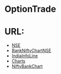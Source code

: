 # OptionTrade

<!--ts-->
URL:
========
  + [NSE](https://www.nseindia.com/)
  + [BankNiftyChartNSE](https://www.nseindia.com/get-quotes/derivatives?symbol=BANKNIFTY)
  + [IndiaInfoLine](https://www.indiainfoline.com/search/quotes/option+trading)
  + [Charts](https://in.investing.com/?ref=www)
  + [NiftyBankChart](https://in.investing.com/indices/bank-nifty-chart)

<!--te-->
